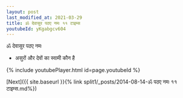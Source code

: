 ```yaml
---
layout: post
last_modified_at: 2021-03-29
title: ॐ देवासुर पठए नमः ११ टाइम्स
youtubeId: yKgabgcv604
---
```

 
 
 ॐ देवासुर पठए नमः  
 
 -  असुरों और देवों का स्वामी कौन है 
 
  
 
  
 
 
 
 
 
 


{% include youtubePlayer.html id=page.youtubeId %}
 
[Next]({{ site.baseurl }}{% link  split1/_posts/2014-08-14-ॐ पठए नमः ११ टाइम्स.md%})
 
